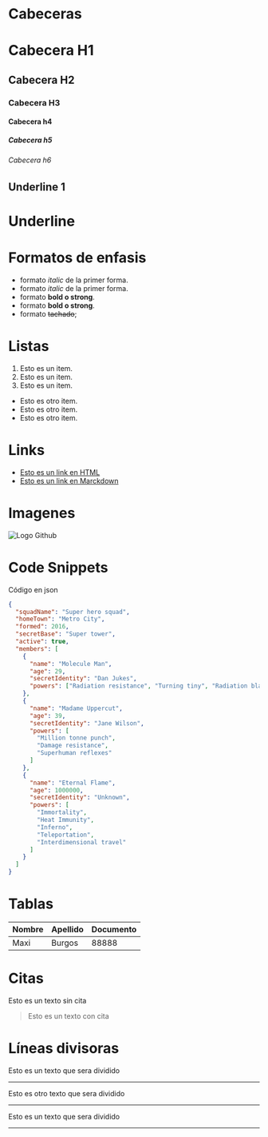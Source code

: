 # Cabeceras

# Cabecera H1 
## Cabecera H2 
### Cabecera H3 
#### Cabecera h4
##### Cabecera h5
###### Cabecera h6

Underline 1
------------
Underline
============

# Formatos de enfasis
 - formato *italic* de la primer forma.
 - formato _italic_ de la primer forma.
 - formato **bold o strong**.
 - formato __bold o strong__.
 - formato  ~~tachado~~;

# Listas
1. Esto es un item.
1. Esto es un item. 
1. Esto es un item.

- Esto es otro item.
- Esto es otro item.
- Esto es otro item.

# Links
- <a href="http://www.google.com" > Esto es un link en HTML </a>
- [Esto es un link en Marckdown](http://www.google.com)

# Imagenes
![Logo Github](https://static.vecteezy.com/system/resources/previews/017/119/660/original/github-logo-git-hub-icon-with-text-on-white-and-black-background-free-vector.jpg)

# Code Snippets
Código en  json
``` JSON
{
  "squadName": "Super hero squad",
  "homeTown": "Metro City",
  "formed": 2016,
  "secretBase": "Super tower",
  "active": true,
  "members": [
    {
      "name": "Molecule Man",
      "age": 29,
      "secretIdentity": "Dan Jukes",
      "powers": ["Radiation resistance", "Turning tiny", "Radiation blast"]
    },
    {
      "name": "Madame Uppercut",
      "age": 39,
      "secretIdentity": "Jane Wilson",
      "powers": [
        "Million tonne punch",
        "Damage resistance",
        "Superhuman reflexes"
      ]
    },
    {
      "name": "Eternal Flame",
      "age": 1000000,
      "secretIdentity": "Unknown",
      "powers": [
        "Immortality",
        "Heat Immunity",
        "Inferno",
        "Teleportation",
        "Interdimensional travel"
      ]
    }
  ]
}
```

# Tablas

| Nombre | Apellido | Documento |
|--------|----------|-----------|
| Maxi   | Burgos   | 88888     |


# Citas

 Esto es un texto sin cita
 >Esto es un texto con cita

 # Líneas divisoras

 Esto es un texto que sera dividido

 ---
  Esto es otro texto que sera dividido

  ***

   Esto es un texto que sera dividido
   ___

